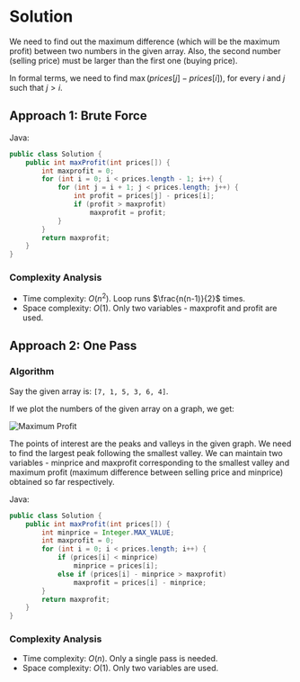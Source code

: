 # Solution

We need to find out the maximum difference (which will be the maximum profit) between two numbers in the given array. Also, the second number (selling price) must be larger than the first one (buying price).

In formal terms, we need to find $\max(prices[j]-prices[i])$, for every $i$ and $j$ such that $j>i$.

## Approach 1: Brute Force

Java:

```java
public class Solution {
    public int maxProfit(int prices[]) {
        int maxprofit = 0;
        for (int i = 0; i < prices.length - 1; i++) {
            for (int j = i + 1; j < prices.length; j++) {
                int profit = prices[j] - prices[i];
                if (profit > maxprofit)
                    maxprofit = profit;
            }
        }
        return maxprofit;
    }
}
```

### Complexity Analysis

* Time complexity: $O(n^2)$. Loop runs $\frac{n(n-1)}{2}$ times.
* Space complexity: $O(1)$. Only two variables - $\text{maxprofit}$ and $\text{profit}$ are used.

## Approach 2: One Pass

### Algorithm

Say the given array is: `[7, 1, 5, 3, 6, 4]`.

If we plot the numbers of the given array on a graph, we get:

![Maximum Profit](images/image1.png)

The points of interest are the peaks and valleys in the given graph. We need to find the largest peak following the smallest valley. We can maintain two variables - minprice and maxprofit corresponding to the smallest valley and maximum profit (maximum difference between selling price and minprice) obtained so far respectively.

Java:

```java
public class Solution {
    public int maxProfit(int prices[]) {
        int minprice = Integer.MAX_VALUE;
        int maxprofit = 0;
        for (int i = 0; i < prices.length; i++) {
            if (prices[i] < minprice)
                minprice = prices[i];
            else if (prices[i] - minprice > maxprofit)
                maxprofit = prices[i] - minprice;
        }
        return maxprofit;
    }
}
```

### Complexity Analysis

* Time complexity: $O(n)$. Only a single pass is needed.
* Space complexity: $O(1)$. Only two variables are used.
